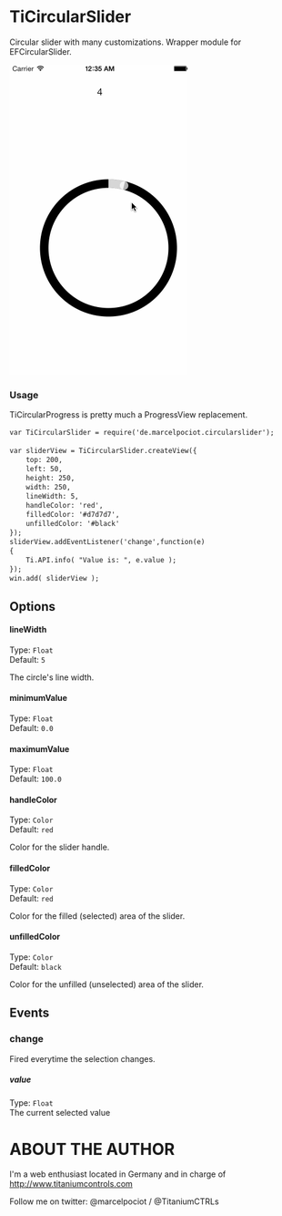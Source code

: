 TiCircularSlider
===========================================


Circular slider with many customizations.
Wrapper module for EFCircularSlider.

<img src="images/demo.gif" />

### Usage

TiCircularProgress is pretty much a ProgressView replacement.

	var TiCircularSlider = require('de.marcelpociot.circularslider');

	var sliderView = TiCircularSlider.createView({
		top: 200,
		left: 50,
		height: 250,
		width: 250,
		lineWidth: 5,
		handleColor: 'red',
		filledColor: '#d7d7d7',
		unfilledColor: '#black'
	});
	sliderView.addEventListener('change',function(e)
	{
		Ti.API.info( "Value is: ", e.value );
	});
	win.add( sliderView );
	

## Options


#### lineWidth

Type: `Float`  
Default: `5`

The circle's line width.


#### minimumValue

Type: `Float`  
Default: `0.0`


#### maximumValue

Type: `Float`  
Default: `100.0`

#### handleColor

Type: `Color`  
Default: `red`

Color for the slider handle.


#### filledColor

Type: `Color`  
Default: `red`

Color for the filled (selected) area of the slider.

#### unfilledColor

Type: `Color`  
Default: `black`

Color for the unfilled (unselected) area of the slider.

## Events

### change
Fired everytime the selection changes.

##### value
Type: `Float`   
The current selected value


ABOUT THE AUTHOR
========================
I'm a web enthusiast located in Germany and in charge of http://www.titaniumcontrols.com

Follow me on twitter: @marcelpociot / @TitaniumCTRLs